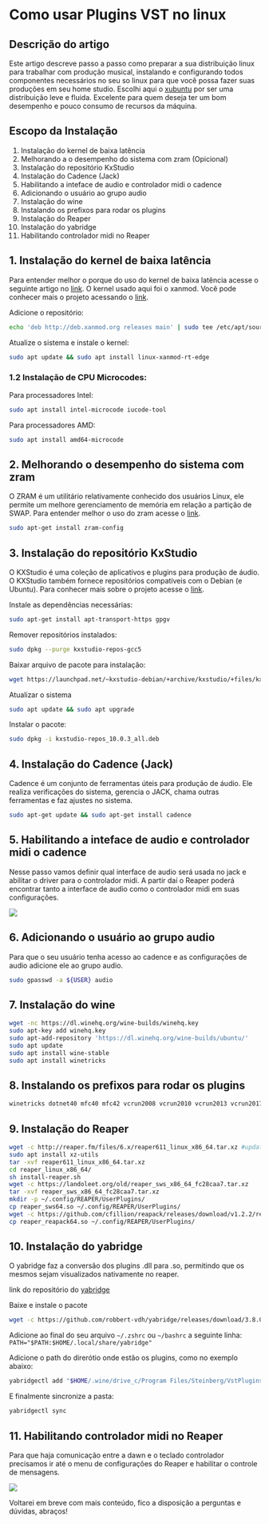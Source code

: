 # Como usar Plugins VST no linux

## Descrição do artigo

Este artigo descreve passo a passo como preparar a sua distribuição linux para trabalhar com produção musical, instalando e configurando todos componentes necessários no seu so linux para que você possa fazer suas produções em seu home studio. Escolhi aqui o [xubuntu](https://xubuntu.org/) por ser uma distribuição leve e fluida. Excelente para quem deseja ter um bom desempenho e pouco consumo de recursos da máquina.

## Escopo da Instalação

1. Instalação do kernel de baixa latência
2. Melhorando a o desempenho do sistema com zram (Opicional)
3. Instalação do repositório KxStudio
4. Instalação do Cadence (Jack)
5. Habilitando a inteface de audio e controlador midi o cadence
6. Adicionando o usuário ao grupo audio
7. Instalação do wine
8. Instalando os prefixos para rodar os plugins
9. Instalação do Reaper
10. Instalação do yabridge
11. Habilitando controlador midi no Reaper

## 1. Instalação do kernel de baixa latência

Para entender melhor o porque do uso do kernel de baixa latência acesse o seguinte artigo no [link](https://sempreupdate.com.br/o-que-e-um-kernel-de-baixa-latencia-real-time-preemptividade/).
O kernel usado aqui foi o xanmod. Você pode conhecer mais o projeto acessando o [link](https://xanmod.org/).

Adicione o repositório:

```bash
echo 'deb http://deb.xanmod.org releases main' | sudo tee /etc/apt/sources.list.d/xanmod-kernel.list && wget -qO - https://dl.xanmod.org/gpg.key | sudo apt-key add -
```

Atualize o sistema e instale o kernel:

```bash
sudo apt update && sudo apt install linux-xanmod-rt-edge
```

### 1.2 Instalação de CPU Microcodes:

Para processadores Intel:

```bash
sudo apt install intel-microcode iucode-tool
```

Para processadores AMD:

```bash
sudo apt install amd64-microcode
```

## 2. Melhorando o desempenho do sistema com zram

O ZRAM é um utilitário relativamente conhecido dos usuários Linux, ele permite um melhore gerenciamento de memória em relação a partição de SWAP. Para entender melhor o uso do zram acesse o [link](https://diolinux.com.br/2016/08/como-instalar-o-zram-no-ubuntu-e-outras-dicas-para-melhorar-o-desempenho.html).

```bash
sudo apt-get install zram-config
```

## 3. Instalação do repositório KxStudio

O KXStudio é uma coleção de aplicativos e plugins para produção de áudio. O KXStudio também fornece repositórios compatíveis com o Debian (e Ubuntu). Para conhecer mais sobre o projeto acesse o [link](https://kx.studio/).

Instale as dependências necessárias:

```bash
sudo apt-get install apt-transport-https gpgv
```

Remover repositórios instalados:

```bash
sudo dpkg --purge kxstudio-repos-gcc5
```

Baixar arquivo de pacote para instalação:

```bash
wget https://launchpad.net/~kxstudio-debian/+archive/kxstudio/+files/kxstudio-repos_10.0.3_all.deb
```

Atualizar o sistema

```bash
sudo apt update && sudo apt upgrade
```

Instalar o pacote:

```bash
sudo dpkg -i kxstudio-repos_10.0.3_all.deb
```

## 4. Instalação do Cadence (Jack)

Cadence é um conjunto de ferramentas úteis para produção de áudio. Ele realiza verificações do sistema, gerencia o JACK, chama outras ferramentas e faz ajustes no sistema.

```bash
sudo apt-get update && sudo apt-get install cadence
```

## 5. Habilitando a inteface de audio e controlador midi o cadence

Nesse passo vamos definir qual interface de audio será usada no jack e abilitar o driver para o controlador midi. A partir daí o Reaper poderá encontrar tanto a interface de audio como o controlador midi em suas configurações.

![](https://i.imgur.com/GS8jtDn.gif)

## 6. Adicionando o usuário ao grupo audio

Para que o seu usuário tenha acesso ao cadence e as configurações de audio adicione ele ao grupo audio.

```bash
sudo gpasswd -a ${USER} audio
```

## 7. Instalação do wine

```bash
wget -nc https://dl.winehq.org/wine-builds/winehq.key
sudo apt-key add winehq.key
sudo apt-add-repository 'https://dl.winehq.org/wine-builds/ubuntu/'
sudo apt update
sudo apt install wine-stable
sudo apt install winetricks
```

## 8. Instalando os prefixos para rodar os plugins

```bash
winetricks dotnet40 mfc40 mfc42 vcrun2008 vcrun2010 vcrun2013 vcrun2017
```

## 9. Instalação do Reaper

```bash
wget -c http://reaper.fm/files/6.x/reaper611_linux_x86_64.tar.xz #update_version
sudo apt install xz-utils
tar -xvf reaper611_linux_x86_64.tar.xz
cd reaper_linux_x86_64/
sh install-reaper.sh
wget -c https://landoleet.org/old/reaper_sws_x86_64_fc28caa7.tar.xz
tar -xvf reaper_sws_x86_64_fc28caa7.tar.xz
mkdir -p ~/.config/REAPER/UserPlugins/
cp reaper_sws64.so ~/.config/REAPER/UserPlugins/
wget -c https://github.com/cfillion/reapack/releases/download/v1.2.2/reaper_reapack64.so
cp reaper_reapack64.so ~/.config/REAPER/UserPlugins/
```

## 10. Instalação do yabridge

O yabridge faz a conversão dos plugins .dll para .so, permitindo que os mesmos sejam visualizados nativamente no reaper.

link do repositório do [yabridge](https://github.com/robbert-vdh/yabridge)

Baixe e instale o pacote

```bash
wget -c https://github.com/robbert-vdh/yabridge/releases/download/3.8.0/yabridge-3.8.0-ubuntu-18.04.tar.gz

```

Adicione ao final do seu arquivo `~/.zshrc` ou `~/bashrc` a seguinte linha:
`PATH="$PATH:$HOME/.local/share/yabridge"`

Adicione o path do direrótio onde estão os plugins, como no exemplo abaixo:

```bash
yabridgectl add "$HOME/.wine/drive_c/Program Files/Steinberg/VstPlugins"
```

E finalmente sincronize a pasta:

```bash
yabridgectl sync
```

## 11. Habilitando controlador midi no Reaper

Para que haja comunicação entre a dawn e o teclado controlador precisamos ir até o menu de configurações do Reaper e habilitar o controle de mensagens.

![](https://imgur.com/jNK0jyI.gif)

Voltarei em breve com mais conteúdo, fico a disposição a perguntas e dúvidas, abraços!
